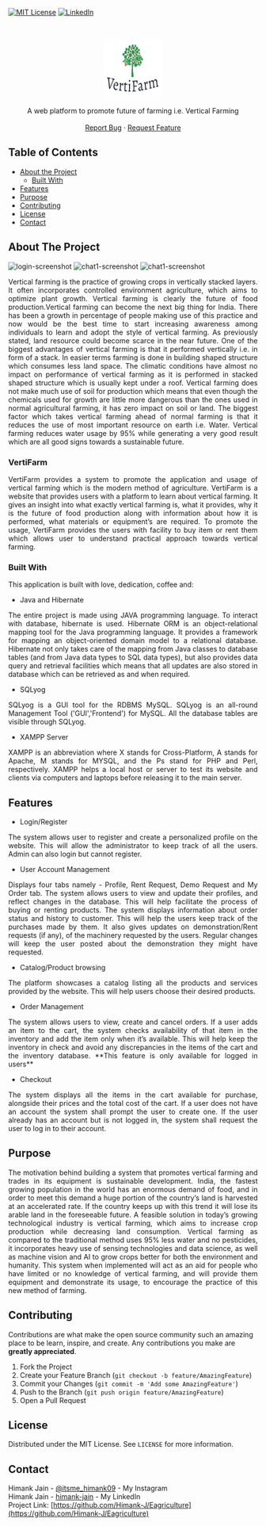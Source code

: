 [![MIT License][license-shield]][license-url]
[![LinkedIn][linkedin-shield]][linkedin-url]


<!-- PROJECT LOGO -->
<br />
<p align="center">
  <a href="https://ibb.co/sC0TMQV">
    <img src="WebContent/images/logo.JPG" alt="Logo" width="120" height="120">
  </a>

  <p align="center">
    A web platform to promote future of farming i.e. Vertical Farming
    <br />
    <br />   
    <a href="https://github.com/Himank-J/">Report Bug</a>
    ·
    <a href="https://github.com/Himank-J/">Request Feature</a>
  </p>
</p>

<!-- TABLE OF CONTENTS -->
## Table of Contents

* [About the Project](#about-the-project)
  * [Built With](#built-with)
* [Features](#features)
* [Purpose](#purpose)
* [Contributing](#contributing)
* [License](#license)
* [Contact](#contact)

<!-- ABOUT THE PROJECT -->
## About The Project
![login-screenshot](images/login.png)
![chat1-screenshot](images/chat_interface.png)
![chat1-screenshot](images/chat_interface2.png)
<br />
<p align="justify"> Vertical farming is the practice of growing crops in vertically stacked layers. It often incorporates
controlled environment agriculture, which aims to optimize plant growth. Vertical farming is clearly the 
future of food production.Vertical farming can become the next big thing for India. There has been a growth in percentage of 
people making use of this practice and now would be the best time to start increasing awareness among 
individuals to learn and adopt the style of vertical farming.
As previously stated, land resource could become scarce in the near future. One of the biggest advantages 
of vertical farming is that it performed vertically i.e. in form of a stack. In easier terms farming is done in 
building shaped structure which consumes less land space. The 
climatic conditions have almost no impact on performance of vertical farming as it is performed in 
stacked shaped structure which is usually kept under a roof. Vertical farming does not make much use of 
soil for production which means that even though the chemicals used for growth are little more dangerous 
than the ones used in normal agricultural farming, it has zero impact on soil or land. The biggest factor 
which takes vertical farming ahead of normal farming is that it reduces the use of most important resource 
on earth i.e. Water. Vertical farming reduces water usage by 95% while generating a very good result 
which are all good signs towards a sustainable future.</br></p>
<h3>VertiFarm</h3>  
<p align="justify"> VertiFarm provides a system to promote the application and usage of vertical farming which is the 
modern method of agriculture. VertiFarm is a website that provides users with a platform to learn about 
vertical farming. It gives an insight into what exactly vertical farming is, what it provides, why it is the 
future of food production along with information about how it is performed, what materials or 
equipment’s are required. To promote the usage, VertiFarm provides the users with facility to buy item or 
rent them which allows user to understand practical approach towards vertical farming.
</p>


### Built With
This application is built with love, dedication, coffee and:
* Java and Hibernate </br>
<p align="justify">The entire project is made using JAVA programming language. To interact with database, hibernate is 
used. Hibernate ORM is an object-relational mapping tool for the Java programming language. It 
provides a framework for mapping an object-oriented domain model to a relational database. Hibernate 
not only takes care of the mapping from Java classes to database tables (and from Java data types to SQL 
data types), but also provides data query and retrieval facilities which means that all updates are also 
stored in database which can be retrieved as and when required.</p>

* SQLyog </br>
<p align="justify">SQLyog is a GUI tool for the RDBMS MySQL. SQLyog is an all-round Management Tool 
('GUI','Frontend') for MySQL. All the database tables are visible through SQLyog.
</p>

* XAMPP Server </br>
<p align="justify">XAMPP is an abbreviation where X stands for Cross-Platform, A stands for Apache, M stands for
MYSQL, and the Ps stand for PHP and Perl, respectively. XAMPP helps a local host or server to test its website 
and clients via computers and laptops before releasing it to the main server.
</p>

## Features 
* Login/Register </br>
<p align="justify">The system allows user to register and create a personalized profile on the website. This 
will allow the administrator to keep track of all the users. Admin can also login but cannot register.
</p>

* User Account Management </br>
<p align="justify">Displays four tabs namely - Profile, Rent Request, Demo Request and My Order tab. The system allows users to view and update their profiles, and reflect changes in the database. This will help facilitate the process of buying or renting products. The system displays information about order status and history to customer. This will help the users keep track of the purchases made by them. It also gives updates on demonstration/Rent requests (if any), of the machinery requested by the users. Regular changes will keep the user posted about the demonstration they might have requested.
</p>

* Catalog/Product browsing </br>
<p align="justify">The platform showcases a catalog listing all the products and services provided by the 
website. This will help users choose their desired products.
</p>

* Order Management </br>
<p align="justify">The system allows users to view, create and cancel orders.
If a user adds an item to the cart, the system checks availability of that item in the 
inventory and add the item only when it’s available. This will help keep the inventory in check 
and avoid any discrepancies in the items of the cart and the inventory database. **This feature is only available for logged in users**
</p>

* Checkout </br>
<p align="justify">The system displays all the items in the cart available for purchase, alongside their prices 
and the total cost of the cart.  If a user does not have an account the system shall prompt the user 
to create one. If the user already has an account but is not logged in, the system shall request 
the user to log in to their account.
</p>


<!-- Purpose -->
## Purpose 
<p align="justify">The motivation behind building a system that promotes vertical farming and trades in its equipment is 
sustainable development. India, the fastest growing population in the world has an enormous demand 
of food, and in order to meet this demand a huge portion of the country’s land is harvested at an 
accelerated rate. If the country keeps up with this trend it will lose its arable land in the foreseeable 
future. A feasible solution in today’s growing technological industry is vertical farming, which aims to 
increase crop production while decreasing land consumption. Vertical farming as compared to the 
traditional method uses 95% less water and no pesticides, it incorporates heavy use of sensing 
technologies and data science, as well as machine vision and AI to grow crops better for both the 
environment and humanity. This system when implemented will act as an aid for people who have 
limited or no knowledge of vertical farming, and will provide them equipment and demonstrate its 
usage, to encourage the practice of this new method of farming. </p>

<!-- CONTRIBUTING -->
## Contributing

Contributions are what make the open source community such an amazing place to be learn, inspire, and create. Any contributions you make are **greatly appreciated**.

1. Fork the Project
2. Create your Feature Branch (`git checkout -b feature/AmazingFeature`)
3. Commit your Changes (`git commit -m 'Add some AmazingFeature'`)
4. Push to the Branch (`git push origin feature/AmazingFeature`)
5. Open a Pull Request

<!-- LICENSE -->
## License

Distributed under the MIT License. See `LICENSE` for more information.

<!-- CONTACT -->
## Contact
Himank Jain - [@itsme_himank09](https://instagram.com/itsme_himank09) - My Instagram <br />
Himank Jain - [himank-jain](https://www.linkedin.com/in/himank-jain/) - My LinkedIn  <br />
Project Link: [https://github.com/Himank-J/Eagriculture](https://github.com/Himank-J/Eagriculture)


<!-- MARKDOWN LINKS & IMAGES -->
<!-- https://www.markdownguide.org/basic-syntax/#reference-style-links -->

[license-shield]: https://img.shields.io/github/license/othneildrew/Best-README-Template.svg?style=flat-square
[license-url]: https://github.com/othneildrew/Best-README-Template/blob/master/LICENSE.txt
[linkedin-shield]: https://img.shields.io/badge/-LinkedIn-black.svg?style=flat-square&logo=linkedin&colorB=555
[linkedin-url]: https://www.linkedin.com/in/himank-jain/
[product-screenshot]: images/search.png
